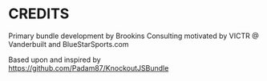 CREDITS
=======

Primary bundle development by Brookins Consulting motivated by VICTR @ Vanderbuilt and BlueStarSports.com

Based upon and inspired by https://github.com/Padam87/KnockoutJSBundle
